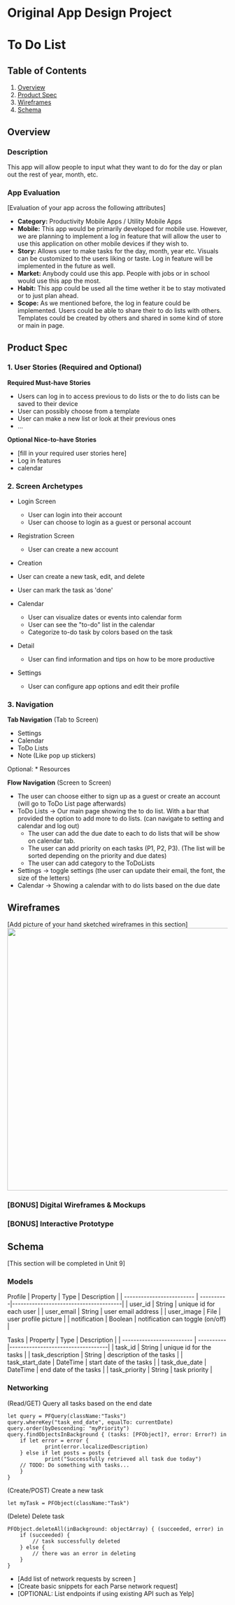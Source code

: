 Original App Design Project
===

# To Do List

## Table of Contents
1. [Overview](#Overview)
1. [Product Spec](#Product-Spec)
1. [Wireframes](#Wireframes)
2. [Schema](#Schema)

## Overview
### Description
This app will allow people to input what they want to do for the day or plan out the rest of year, month, etc.

### App Evaluation
[Evaluation of your app across the following attributes]
- **Category:** Productivity Mobile Apps / Utility Mobile Apps
- **Mobile:** This app would be primarily developed for mobile use. However, we are planning to implement a log in feature that will allow the user to use this application on other mobile devices if they wish to.
- **Story:** Allows user to make tasks for the day, month, year etc. Visuals can be customized to the users liking or taste. Log in feature will be implemented in the future as well.
- **Market:** Anybody could use this app. People with jobs or in school would use this app the most.
- **Habit:** This app could be used all the time wether it be to stay motivated or to just plan ahead. 
- **Scope:** As we mentioned before, the log in feature could be implemented. Users could be able to share their to do lists with others. Templates could be created by others and shared in some kind of store or main in page.

## Product Spec

### 1. User Stories (Required and Optional)

**Required Must-have Stories**

* Users can log in to access previous to do lists or the to do lists can be saved to their device
* User can possibly choose from a template
* User can make a new list or look at their previous ones
* ...

**Optional Nice-to-have Stories**

* [fill in your required user stories here]
* Log in features
* calendar

### 2. Screen Archetypes

* Login Screen
  * User can login into their account
  * User can choose to login as a guest or personal account

* Registration Screen
  * User can create a new account
  
* Creation 
 * User can create a new task, edit, and delete 
 * User can mark the task as 'done'
 
* Calendar 
  * User can visualize dates or events into calendar form
  * User can see the "to-do" list in the calendar 
  * Categorize to-do task by colors based on the task

* Detail 
  * User can find information and tips on how to be more productive

* Settings
  * User can configure app options and edit their profile

### 3. Navigation

**Tab Navigation** (Tab to Screen)

* Settings
* Calendar
* ToDo Lists
* Note (Like pop up stickers)

Optional:
	* Resources

**Flow Navigation** (Screen to Screen)

* The user can choose either to sign up as a guest or create an account (will go to ToDo List page afterwards)
* ToDo Lists -> Our main page showing the to do list. With a bar that provided the option to add more to do lists. (can navigate to setting and calendar and log out)
	* The user can add the due date to each to do lists that will be show on calendar tab.
	* The user can add priority on each tasks (P1, P2, P3). (The list will be sorted depending on the priority and due dates)
	* The user can add category to the ToDoLists
* Settings -> toggle settings (the user can update their email, the font, the size of the letters)
* Calendar -> Showing a calendar with to do lists based on the due date 


## Wireframes
[Add picture of your hand sketched wireframes in this section]
<img src="https://i.imgur.com/DCAunbk.jpg" width=600>

### [BONUS] Digital Wireframes & Mockups

### [BONUS] Interactive Prototype

## Schema 
[This section will be completed in Unit 9]
### Models

Profile
| Property     		    | Type      | Description   			|
| ------------------------- | ----------|---------------------------------------| 
| user_id      		    | String    | unique id for each user		|
| user_email   		    | String    | user email address			|
| user_image   		    | File      | user profile picture		        |
| notification 		    | Boolean   | notification can toggle (on/off)  	|

Tasks
| Property     		    | Type      | Description			    |
| ------------------------- | ----------|-----------------------------------|
| task_id      		    | String    | unique id for the tasks	    |
| task_description  	    | String    | description of the tasks 	    |
| task_start_date           | DateTime 	| start date of the tasks 	    |
| task_due_date             | DateTime  | end date of the tasks       	    |
| task_priority		    | String    | task priority			    |

### Networking

(Read/GET) Query all tasks based on the end date
```
let query = PFQuery(className:"Tasks")
query.whereKey("task_end_date", equalTo: currentDate)
query.order(byDescending: "myPriority")
query.findObjectsInBackground { (tasks: [PFObject]?, error: Error?) in
   	if let error = error { 
      		print(error.localizedDescription)
   	} else if let posts = posts {
      		print("Successfully retrieved all task due today")
  	// TODO: Do something with tasks...
	}
}
```

(Create/POST) Create a new task
```
let myTask = PFObject(className:"Task")
```

(Delete) Delete task
```
PFObject.deleteAll(inBackground: objectArray) { (succeeded, error) in
	if (succeeded) {
		// task successfully deleted
	} else {
		// there was an error in deleting
	}
}
```

- [Add list of network requests by screen ]
- [Create basic snippets for each Parse network request]
- [OPTIONAL: List endpoints if using existing API such as Yelp]

